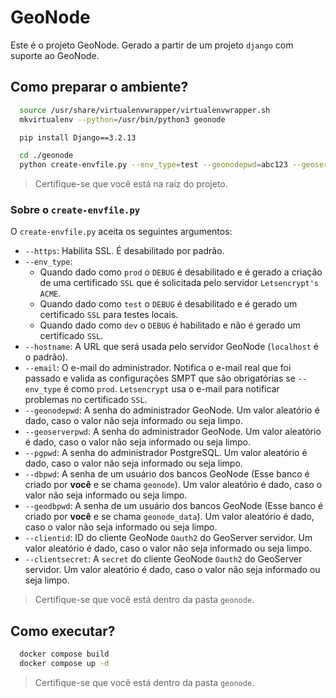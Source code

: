 # GeoNode

Este é o projeto GeoNode. Gerado a partir de um projeto `django` com suporte ao GeoNode.

## Como preparar o ambiente?

```bash
  source /usr/share/virtualenvwrapper/virtualenvwrapper.sh
  mkvirtualenv --python=/usr/bin/python3 geonode

  pip install Django==3.2.13

  cd ./geonode
  python create-envfile.py --env_type=test --geonodepwd=abc123 --geoserverpwd=abc123 --pgpwd=postgres --dbpwd=geonode --geodbpwd=geonode
```

> Certifique-se que você está na raiz do projeto.

### Sobre o `create-envfile.py`

O `create-envfile.py` aceita os seguintes argumentos:

- `--https`: Habilita SSL. É desabilitado por padrão.
- `--env_type`:
  - Quando dado como `prod` o `DEBUG` é desabilitado e é gerado a criação de uma certificado `SSL` que é solicitada pelo servidor `Letsencrypt's ACME`.
  - Quando dado como `test` o `DEBUG` é desabilitado e é gerado um certificado `SSL` para testes locais.
  - Quando dado como `dev` o `DEBUG` é habilitado e não é gerado um certificado `SSL`.
- `--hostname`: A URL que será usada pelo servidor GeoNode (`localhost` é o padrão).
- `--email`: O e-mail do administrador. Notifica o e-mail real que foi passado e valida as configurações SMPT que são obrigatórias se `--env_type` é como `prod`. `Letsencrypt` usa o e-mail para notificar problemas no certificado `SSL`.
- `--geonodepwd`: A senha do administrador GeoNode. Um valor aleatório é dado, caso o valor não seja informado ou seja limpo.
- `--geoserverpwd`: A senha do administrador GeoNode. Um valor aleatório é dado, caso o valor não seja informado ou seja limpo.
- `--pgpwd`: A senha do administrador PostgreSQL. Um valor aleatório é dado, caso o valor não seja informado ou seja limpo.
- `--dbpwd`: A senha de um usuário dos bancos GeoNode (Esse banco é criado por **você** e se chama `geonode`). Um valor aleatório é dado, caso o valor não seja informado ou seja limpo.
- `--geodbpwd`: A senha de um usuário dos bancos GeoNode (Esse banco é criado por **você** e se chama `geonode_data`). Um valor aleatório é dado, caso o valor não seja informado ou seja limpo.
- `--clientid`: ID do cliente GeoNode `Oauth2` do GeoServer servidor. Um valor aleatório é dado, caso o valor não seja informado ou seja limpo.
- `--clientsecret`: A `secret` do cliente GeoNode `Oauth2` do GeoServer servidor. Um valor aleatório é dado, caso o valor não seja informado ou seja limpo.

> Certifique-se que você está dentro da pasta `geonode`.

## Como executar?

```bash
  docker compose build
  docker compose up -d
```

> Certifique-se que você está dentro da pasta `geonode`.

